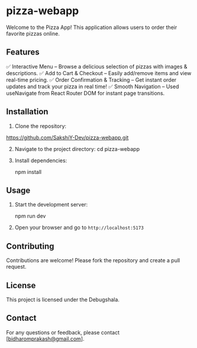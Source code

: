 # pizza-webapp

Welcome to the Pizza App! This application allows users to order their favorite pizzas online.

## Features

✅ Interactive Menu – Browse a delicious selection of pizzas with images & descriptions.
✅ Add to Cart & Checkout – Easily add/remove items and view real-time pricing.
✅ Order Confirmation & Tracking – Get instant order updates and track your pizza in real time!
✅ Smooth Navigation – Used useNavigate from React Router DOM for instant page transitions.

## Installation

1. Clone the repository:

  https://github.com/SakshiY-Dev/pizza-webapp.git

2. Navigate to the project directory:
   cd pizza-webapp

3. Install dependencies:

   npm install

## Usage

1. Start the development server:

   npm run dev

2. Open your browser and go to `http://localhost:5173`

## Contributing

Contributions are welcome! Please fork the repository and create a pull request.

## License

This project is licensed under the Debugshala.

## Contact

For any questions or feedback, please contact [bidharomprakash@gmail.com].
